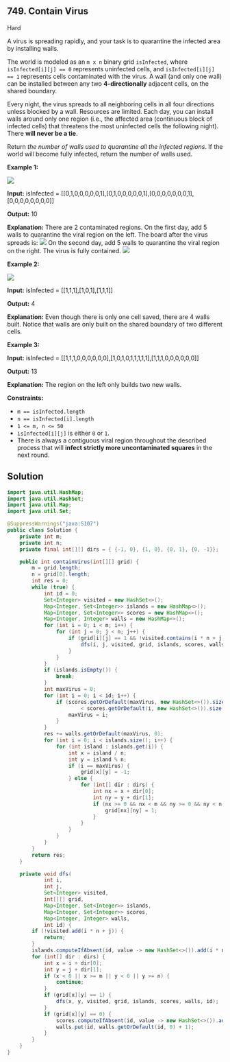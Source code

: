 ## 749\. Contain Virus

Hard

A virus is spreading rapidly, and your task is to quarantine the infected area by installing walls.

The world is modeled as an `m x n` binary grid `isInfected`, where `isInfected[i][j] == 0` represents uninfected cells, and `isInfected[i][j] == 1` represents cells contaminated with the virus. A wall (and only one wall) can be installed between any two **4-directionally** adjacent cells, on the shared boundary.

Every night, the virus spreads to all neighboring cells in all four directions unless blocked by a wall. Resources are limited. Each day, you can install walls around only one region (i.e., the affected area (continuous block of infected cells) that threatens the most uninfected cells the following night). There **will never be a tie**.

Return _the number of walls used to quarantine all the infected regions_. If the world will become fully infected, return the number of walls used.

**Example 1:**

![](https://assets.leetcode.com/uploads/2021/06/01/virus11-grid.jpg)

**Input:** isInfected = [[0,1,0,0,0,0,0,1],[0,1,0,0,0,0,0,1],[0,0,0,0,0,0,0,1],[0,0,0,0,0,0,0,0]]

**Output:** 10

**Explanation:** There are 2 contaminated regions. On the first day, add 5 walls to quarantine the viral region on the left. The board after the virus spreads is: ![](https://assets.leetcode.com/uploads/2021/06/01/virus12edited-grid.jpg) On the second day, add 5 walls to quarantine the viral region on the right. The virus is fully contained. ![](https://assets.leetcode.com/uploads/2021/06/01/virus13edited-grid.jpg)

**Example 2:**

![](https://assets.leetcode.com/uploads/2021/06/01/virus2-grid.jpg)

**Input:** isInfected = [[1,1,1],[1,0,1],[1,1,1]]

**Output:** 4

**Explanation:** Even though there is only one cell saved, there are 4 walls built. Notice that walls are only built on the shared boundary of two different cells.

**Example 3:**

**Input:** isInfected = [[1,1,1,0,0,0,0,0,0],[1,0,1,0,1,1,1,1,1],[1,1,1,0,0,0,0,0,0]]

**Output:** 13

**Explanation:** The region on the left only builds two new walls.

**Constraints:**

*   `m == isInfected.length`
*   `n == isInfected[i].length`
*   `1 <= m, n <= 50`
*   `isInfected[i][j]` is either `0` or `1`.
*   There is always a contiguous viral region throughout the described process that will **infect strictly more uncontaminated squares** in the next round.

## Solution

```java
import java.util.HashMap;
import java.util.HashSet;
import java.util.Map;
import java.util.Set;

@SuppressWarnings("java:S107")
public class Solution {
    private int m;
    private int n;
    private final int[][] dirs = { {-1, 0}, {1, 0}, {0, 1}, {0, -1}};

    public int containVirus(int[][] grid) {
        m = grid.length;
        n = grid[0].length;
        int res = 0;
        while (true) {
            int id = 0;
            Set<Integer> visited = new HashSet<>();
            Map<Integer, Set<Integer>> islands = new HashMap<>();
            Map<Integer, Set<Integer>> scores = new HashMap<>();
            Map<Integer, Integer> walls = new HashMap<>();
            for (int i = 0; i < m; i++) {
                for (int j = 0; j < n; j++) {
                    if (grid[i][j] == 1 && !visited.contains(i * n + j)) {
                        dfs(i, j, visited, grid, islands, scores, walls, id++);
                    }
                }
            }
            if (islands.isEmpty()) {
                break;
            }
            int maxVirus = 0;
            for (int i = 0; i < id; i++) {
                if (scores.getOrDefault(maxVirus, new HashSet<>()).size()
                        < scores.getOrDefault(i, new HashSet<>()).size()) {
                    maxVirus = i;
                }
            }
            res += walls.getOrDefault(maxVirus, 0);
            for (int i = 0; i < islands.size(); i++) {
                for (int island : islands.get(i)) {
                    int x = island / n;
                    int y = island % n;
                    if (i == maxVirus) {
                        grid[x][y] = -1;
                    } else {
                        for (int[] dir : dirs) {
                            int nx = x + dir[0];
                            int ny = y + dir[1];
                            if (nx >= 0 && nx < m && ny >= 0 && ny < n && grid[nx][ny] == 0) {
                                grid[nx][ny] = 1;
                            }
                        }
                    }
                }
            }
        }
        return res;
    }

    private void dfs(
            int i,
            int j,
            Set<Integer> visited,
            int[][] grid,
            Map<Integer, Set<Integer>> islands,
            Map<Integer, Set<Integer>> scores,
            Map<Integer, Integer> walls,
            int id) {
        if (!visited.add(i * n + j)) {
            return;
        }
        islands.computeIfAbsent(id, value -> new HashSet<>()).add(i * n + j);
        for (int[] dir : dirs) {
            int x = i + dir[0];
            int y = j + dir[1];
            if (x < 0 || x >= m || y < 0 || y >= n) {
                continue;
            }
            if (grid[x][y] == 1) {
                dfs(x, y, visited, grid, islands, scores, walls, id);
            }
            if (grid[x][y] == 0) {
                scores.computeIfAbsent(id, value -> new HashSet<>()).add(x * n + y);
                walls.put(id, walls.getOrDefault(id, 0) + 1);
            }
        }
    }
}
```